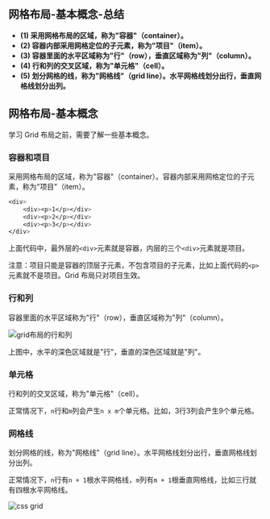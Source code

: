 ## 网格布局-基本概念-总结

- **(1) 采用网格布局的区域，称为"容器"（container）。**
- **(2) 容器内部采用网格定位的子元素，称为"项目"（item）。**
- **(3) 容器里面的水平区域称为"行"（row），垂直区域称为"列"（column）。**
- **(4) 行和列的交叉区域，称为"单元格"（cell）。**
- **(5) 划分网格的线，称为"网格线"（grid line）。水平网格线划分出行，垂直网格线划分出列。**

## 网格布局-基本概念

学习 Grid 布局之前，需要了解一些基本概念。

### 容器和项目

采用网格布局的区域，称为"容器"（container）。容器内部采用网格定位的子元素，称为"项目"（item）。

```css
<div>
    <div><p>1</p></div>
    <div><p>2</p></div>
    <div><p>3</p></div>
</div>
```

上面代码中，最外层的`<div>`元素就是容器，内层的三个`<div>`元素就是项目。

注意：项目只能是容器的顶层子元素，不包含项目的子元素，比如上面代码的`<p>`元素就不是项目。Grid 布局只对项目生效。

### 行和列

容器里面的水平区域称为"行"（row），垂直区域称为"列"（column）。

![grid布局的行和列](https://www.wangbase.com/blogimg/asset/201903/1_bg2019032502.png)

上图中，水平的深色区域就是"行"，垂直的深色区域就是"列"。

### 单元格

行和列的交叉区域，称为"单元格"（cell）。

正常情况下，`n`行和`m`列会产生`n x m`个单元格。比如，3行3列会产生9个单元格。

### 网格线

划分网格的线，称为"网格线"（grid line）。水平网格线划分出行，垂直网格线划分出列。

正常情况下，`n`行有`n + 1`根水平网格线，`m`列有`m + 1`根垂直网格线，比如三行就有四根水平网格线。

![css grid](https://www.wangbase.com/blogimg/asset/201903/1_bg2019032503.png)
